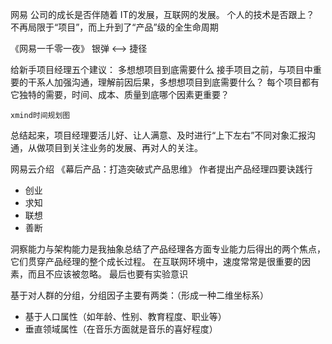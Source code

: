 网易
公司的成长是否伴随着 IT的发展，互联网的发展。 个人的技术是否跟上？
不再局限于“项目”，而上升到了“产品”级的全生命周期

《网易一千零一夜》
银弹 <--> 捷径

给新手项目经理五个建议：
    多想想项目到底需要什么
        接手项目之前，与项目中重要的干系人加强沟通，理解前因后果，多想想项目到底需要什么？
        每个项目都有它独特的需要，时间、成本、质量到底哪个因素更重要？ 

    xmind时间规划图
    
总结起来，项目经理要活儿好、让人满意、及时进行“上下左右”不同对象汇报沟通，从做项目到关注业务的发展、再对人的关注。

网易云介绍
《幕后产品：打造突破式产品思维》
作者提出产品经理四要诀践行
- 创业
- 求知
- 联想
- 善断

洞察能力与架构能力是我抽象总结了产品经理各方面专业能力后得出的两个焦点，它们贯穿产品经理的整个成长过程。
在互联网环境中，速度常常是很重要的因素，而且不应该被忽略。
最后也要有实验意识

基于对人群的分组，分组因子主要有两类：（形成一种二维坐标系）
- 基于人口属性（如年龄、性别、教育程度、职业等）
- 垂直领域属性（在音乐方面就是音乐的喜好程度）